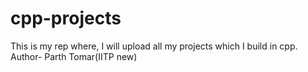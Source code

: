 # cpp-projects
This is my rep where, I will upload all my projects which I build in cpp.
<br>
Author- Parth Tomar(IITP new)

            
